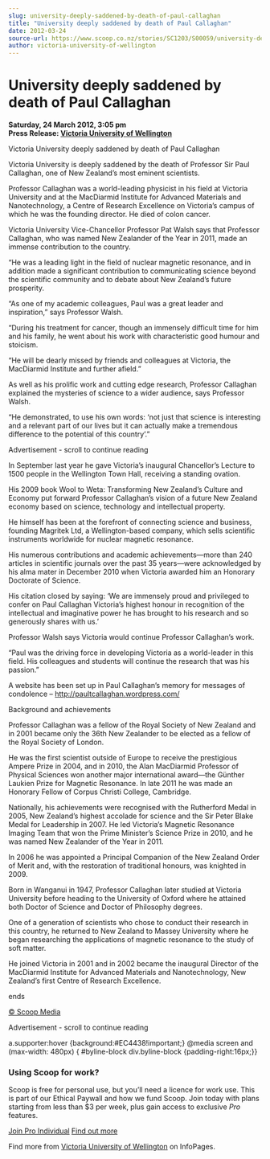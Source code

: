 ```yaml
---
slug: university-deeply-saddened-by-death-of-paul-callaghan
title: "University deeply saddened by death of Paul Callaghan"
date: 2012-03-24
source-url: https://www.scoop.co.nz/stories/SC1203/S00059/university-deeply-saddened-by-death-of-paul-callaghan.htm
author: victoria-university-of-wellington
---
```

University deeply saddened by death of Paul Callaghan
=====================================================

**Saturday, 24 March 2012, 3:05 pm**  
**Press Release: [Victoria University of Wellington](https://info.scoop.co.nz/Victoria_University_of_Wellington)**

Victoria University deeply saddened by death of Paul Callaghan

Victoria University is deeply saddened by the death of Professor Sir Paul Callaghan, one of New Zealand’s most eminent scientists.

Professor Callaghan was a world-leading physicist in his field at Victoria University and at the MacDiarmid Institute for Advanced Materials and Nanotechnology, a Centre of Research Excellence on Victoria’s campus of which he was the founding director. He died of colon cancer.

Victoria University Vice-Chancellor Professor Pat Walsh says that Professor Callaghan, who was named New Zealander of the Year in 2011, made an immense contribution to the country.

“He was a leading light in the field of nuclear magnetic resonance, and in addition made a significant contribution to communicating science beyond the scientific community and to debate about New Zealand’s future prosperity.

“As one of my academic colleagues, Paul was a great leader and inspiration,” says Professor Walsh.

“During his treatment for cancer, though an immensely difficult time for him and his family, he went about his work with characteristic good humour and stoicism.

“He will be dearly missed by friends and colleagues at Victoria, the MacDiarmid Institute and further afield.”

As well as his prolific work and cutting edge research, Professor Callaghan explained the mysteries of science to a wider audience, says Professor Walsh.

“He demonstrated, to use his own words: ‘not just that science is interesting and a relevant part of our lives but it can actually make a tremendous difference to the potential of this country’.”

Advertisement - scroll to continue reading





In September last year he gave Victoria’s inaugural Chancellor’s Lecture to 1500 people in the Wellington Town Hall, receiving a standing ovation.

His 2009 book Wool to Weta: Transforming New Zealand’s Culture and Economy put forward Professor Callaghan’s vision of a future New Zealand economy based on science, technology and intellectual property.

  
He himself has been at the forefront of connecting science and business, founding Magritek Ltd, a Wellington-based company, which sells scientific instruments worldwide for nuclear magnetic resonance.

His numerous contributions and academic achievements—more than 240 articles in scientific journals over the past 35 years—were acknowledged by his alma mater in December 2010 when Victoria awarded him an Honorary Doctorate of Science.

His citation closed by saying: ‘We are immensely proud and privileged to confer on Paul Callaghan Victoria’s highest honour in recognition of the intellectual and imaginative power he has brought to his research and so generously shares with us.’

Professor Walsh says Victoria would continue Professor Callaghan’s work.

“Paul was the driving force in developing Victoria as a world-leader in this field. His colleagues and students will continue the research that was his passion.”

A website has been set up in Paul Callaghan’s memory for messages of condolence – http://paultcallaghan.wordpress.com/

Background and achievements

Professor Callaghan was a fellow of the Royal Society of New Zealand and in 2001 became only the 36th New Zealander to be elected as a fellow of the Royal Society of London.

He was the first scientist outside of Europe to receive the prestigious Ampere Prize in 2004, and in 2010, the Alan MacDiarmid Professor of Physical Sciences won another major international award—the Günther Laukien Prize for Magnetic Resonance. In late 2011 he was made an Honorary Fellow of Corpus Christi College, Cambridge.

Nationally, his achievements were recognised with the Rutherford Medal in 2005, New Zealand’s highest accolade for science and the Sir Peter Blake Medal for Leadership in 2007. He led Victoria’s Magnetic Resonance Imaging Team that won the Prime Minister’s Science Prize in 2010, and he was named New Zealander of the Year in 2011.

In 2006 he was appointed a Principal Companion of the New Zealand Order of Merit and, with the restoration of traditional honours, was knighted in 2009.

Born in Wanganui in 1947, Professor Callaghan later studied at Victoria University before heading to the University of Oxford where he attained both Doctor of Science and Doctor of Philosophy degrees.

One of a generation of scientists who chose to conduct their research in this country, he returned to New Zealand to Massey University where he began researching the applications of magnetic resonance to the study of soft matter.

He joined Victoria in 2001 and in 2002 became the inaugural Director of the MacDiarmid Institute for Advanced Materials and Nanotechnology, New Zealand’s first Centre of Research Excellence.

ends

[© Scoop Media](http://www.scoop.co.nz/about/terms.html)  

Advertisement - scroll to continue reading



a.supporter:hover {background:#EC4438!important;} @media screen and (max-width: 480px) { #byline-block div.byline-block {padding-right:16px;}}

### Using Scoop for work?

Scoop is free for personal use, but you’ll need a licence for work use. This is part of our Ethical Paywall and how we fund Scoop. Join today with plans starting from less than $3 per week, plus gain access to exclusive _Pro_ features.  
  
[Join Pro Individual](https://pro.scoop.co.nz/Individual/?from=ProIn24) [Find out more](https://pro.scoop.co.nz/using-scoop-for-work/?from=ProIn24)

Find more from [Victoria University of Wellington](https://info.scoop.co.nz/Victoria_University_of_Wellington) on InfoPages.